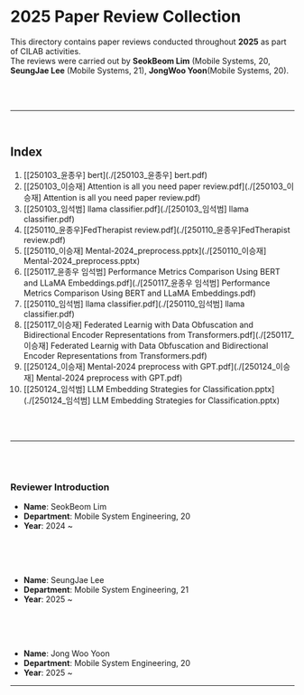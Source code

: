 # 2025 Paper Review Collection

This directory contains paper reviews conducted throughout **2025** as part of CILAB activities.  
The reviews were carried out by **SeokBeom Lim** (Mobile Systems, 20, **SeungJae Lee** (Mobile Systems, 21), **JongWoo Yoon**(Mobile Systems, 20).

<br/>
<br/>



---  

<br/>  

## Index



1. [[250103_윤종우] bert](./[250103_윤종우] bert.pdf)
2. [[250103_이승재] Attention is all you need paper review.pdf](./[250103_이승재] Attention is all you need paper review.pdf) 
3. [[250103_임석범] llama classifier.pdf](./[250103_임석범] llama classifier.pdf)
4. [[250110_윤종우]FedTherapist review.pdf](./[250110_윤종우]FedTherapist review.pdf)
5. [[250110_이승재] Mental-2024_preprocess.pptx](./[250110_이승재] Mental-2024_preprocess.pptx)
6. [[250117_윤종우 임석범] Performance Metrics Comparison Using BERT and LLaMA Embeddings.pdf](./[250117_윤종우 임석범] Performance Metrics Comparison Using BERT and LLaMA Embeddings.pdf)
7. [[250110_임석범] llama classifier.pdf](./[250110_임석범] llama classifier.pdf)
8. [[250117_이승재] Federated Learnig with Data Obfuscation and Bidirectional Encoder Representations from Transformers.pdf](./[250117_이승재] Federated Learnig with Data Obfuscation and Bidirectional Encoder Representations from Transformers.pdf)
9. [[250124_이승재] Mental-2024 preprocess with GPT.pdf](./[250124_이승재] Mental-2024 preprocess with GPT.pdf)
10. [[250124_임석범] LLM Embedding Strategies for Classification.pptx](./[250124_임석범] LLM Embedding Strategies for Classification.pptx)


<br/>
<br/>

---
<br/>
<br/>

### Reviewer Introduction

- **Name**: SeokBeom Lim  
- **Department**: Mobile System Engineering, 20
- **Year**: 2024 ~

<br/>
<br/>
<br/>
  
- **Name**: SeungJae Lee   
- **Department**: Mobile System Engineering, 21
- **Year**: 2025 ~

<br/>
<br/>
<br/>
  
- **Name**: Jong Woo Yoon   
- **Department**: Mobile System Engineering, 20
- **Year**: 2025 ~


---
